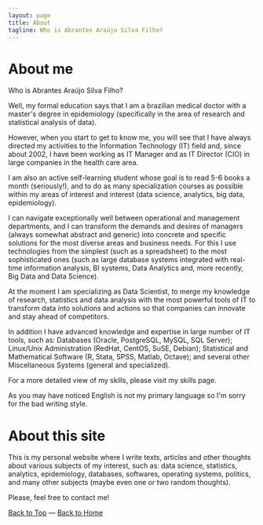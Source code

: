 ```yaml
---
layout: page
title: About
tagline: Who is Abrantes Araújo Silva Filho?
---
```


# About me

Who is Abrantes Araújo Silva Filho?

Well, my formal education says that I am a brazilian medical doctor with a master's degree in epidemiology
(specifically in the area of research and statistical analysis of data).

However, when you start to get to know me, you will see that I have always directed my activities
to the Information Technology (IT) field and, since about 2002, I have been working as IT Manager
and as IT Director (CIO) in large companies in the health care area.

I am also an active self-learning student whose goal is to read 5-6 books a month (seriously!),
and to do as many specialization courses as possible within my areas of interest and interest
(data science, analytics, big data, epidemiology).

I can navigate exceptionally well between operational and management departments, and I can
transform the demands and desires of managers (always somewhat abstract and generic) into
concrete and specific solutions for the most diverse areas and business needs. For this I use
technologies from the simplest (such as a spreadsheet) to the most sophisticated ones
(such as large database systems integrated with real-time information analysis,
BI systems, Data Analytics and, more recently, Big Data and Data Science).

At the moment I am specializing as Data Scientist, to merge my knowledge of research,
statistics and data analysis with the most powerful tools of IT to transform data into
solutions and actions so that companies can innovate and stay ahead of competitors.

In addition I have advanced knowledge and expertise in large number of IT tools, such as:
Databases (Oracle, PostgreSQL, MySQL, SQL Server); Linux/Unix Administration (RedHat,
CentOS, SuSE, Debian); Statistical and Mathematical Software (R, Stata, SPSS, Matlab,
Octave); and several other Miscellaneous Systems (general and specialized).

For a more detailed view of my skills, please visit my skills page.

As you may have noticed English is not my primary language so I'm sorry for the bad
writing style.

# About this site

This is my personal website where I write texts, articles and other thoughts about various
subjects of my interest, such as: data science, statistics, analytics, epidemiology,
databases, softwares, operating systems, politics, and many other subjects (maybe even
one or two random thoughts).

Please, feel free to contact me!

[Back to Top](#top) &mdash; [Back to Home](./)
